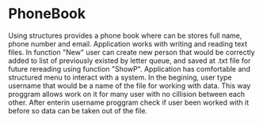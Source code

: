 # PhoneBook
Using structures provides a phone book where can be stores full name, phone number and email. Application works with writing and reading text files. In function "New" user can create new person that would be correctly added to list of previously existed by letter queue, and saved at .txt file for future rereading using function "ShowP". 
Application has comfortable and structured menu to interact with a system. In the begining, user type username that would be a name of the file for working with data. This way proggram allows work on it for many user with no cillision between each other. After enterin username proggram check if user been worked with it before so data can be taken out of the file.
